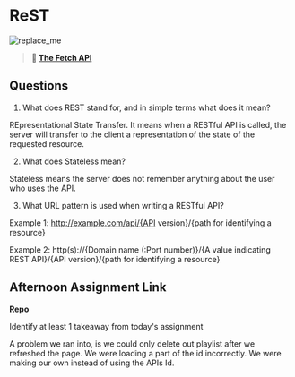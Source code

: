 # ReST

![replace_me](https://codeworks.blob.core.windows.net/public/assets/img/illustrations/placeholder.svg)

> **📖 [The Fetch API](https://codeworksacademy.com/fs-student-guide/resources/wk4/04-Fetch)**

## Questions

1. What does REST stand for, and in simple terms what does it mean?

REpresentational State Transfer. It means when a RESTful API is called, the server will transfer to the client a representation of the state of the requested resource.

2. What does Stateless mean?

Stateless means the server does not remember anything about the user who uses the API.

3. What URL pattern is used when writing a RESTful API?

Example 1:
http://example.com/api/{API version}/{path for identifying a resource}

Example 2:
http(s)://{Domain name (:Port number)}/{A value indicating REST API}/{API version}/{path for identifying a resource}

## Afternoon Assignment Link

**[Repo](https://github.com/Ethan-Johnson17/Music-Is-Fun)**

Identify at least 1 takeaway from today's assignment

A problem we ran into, is we could only delete out playlist after we refreshed the page. We were loading a part of the id incorrectly. We were making our own instead of using the APIs Id. 